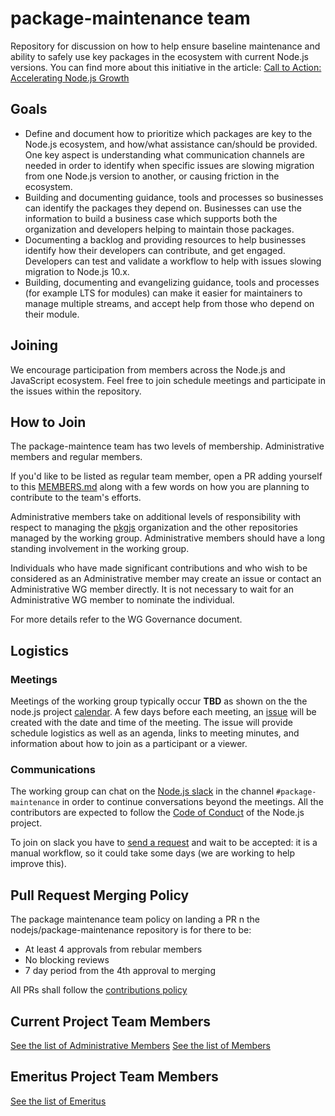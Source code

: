 # package-maintenance team

Repository for discussion on how to help ensure baseline
maintenance and ability to safely use key packages in the
ecosystem with current Node.js versions. You can find more
about this initiative in the article:
[Call to Action: Accelerating Node.js Growth](https://medium.com/@nodejs/call-to-action-accelerating-node-js-growth-e4862bee2919)

## Goals

* Define and document how to prioritize which packages are key to the
  Node.js ecosystem, and how/what assistance can/should be provided.
  One key aspect is understanding what communication
  channels are needed in order to identify when specific
  issues are slowing migration from one Node.js version to another,
  or causing friction in the ecosystem.
* Building and documenting guidance, tools and processes so
  businesses can identify the packages they depend on.
  Businesses can use the information to build a business
  case which supports both the organization and developers helping to
  maintain those packages.
* Documenting a backlog and providing resources to help
  businesses identify how their developers can contribute, and
  get engaged. Developers can test and validate a workflow to help
  with issues slowing migration to Node.js 10.x.
* Building, documenting and evangelizing guidance, tools and
  processes (for example LTS for modules)
  can make it easier for maintainers to manage multiple
  streams, and accept help from those who depend on their module.

## Joining

We encourage participation from members across the Node.js and JavaScript
ecosystem. Feel free to join schedule meetings and participate
in the issues within the repository.

## How to Join

The package-maintence team has two levels of membership. Administrative
members and regular members. 

If you'd like to be listed as regular team member, open a PR adding yourself
to this [MEMBERS.md](MEMBERS.md) along with a few words on how you are planning
to contribute to the team's efforts.

Administrative members take on additional levels of responsibility with
respect to managing the [pkgjs](https://github.com/pkgjs) organization
and the other repositories managed by the working group. Administrative
members should have a long standing involvement in the working group.

Individuals who have made significant contributions and who wish to be
considered as an Administrative member may create an issue or
contact an Administrative WG member directly. It is not necessary
to wait for an Administrative WG member to nominate the individual.

For more details refer to the WG Governance document.

## Logistics

### Meetings

Meetings of the working group typically occur **TBD** as shown on the
the node.js project [calendar](https://nodejs.org/calendar).
A few days before each meeting, an
[issue](https://github.com/nodejs/package-maintenance/issues)
will be created with the date and time of the meeting.
The issue will provide schedule logistics as well as
an agenda, links to meeting minutes, and
information about how to join as a participant or a viewer.

### Communications

The working group can chat on the [Node.js slack](https://node-js.slack.com/)
in the channel `#package-maintenance` in order to continue conversations beyond the meetings.
All the contributors are expected to follow the [Code of Conduct](https://github.com/nodejs/admin/blob/master/CODE_OF_CONDUCT.md)
of the Node.js project.

To join on slack you have to [send a request](http://www.nodeslackers.com/) and wait
to be accepted: it is a manual workflow, so it could take some days (we are working to help improve this).

## Pull Request Merging Policy

The package maintenance team policy on landing a PR n the nodejs/package-maintenance
repository is for there to be:
- At least 4 approvals from rebular members
- No blocking reviews
- 7 day period from the 4th approval to merging

All PRs shall follow the [contributions policy](CONTRIBUTING.md)

## Current Project Team Members

[See the list of Administrative Members](./ADMINISTRATIVE-MEMBERS.md)
[See the list of Members](./MEMBERS.md)

## Emeritus Project Team Members

[See the list of Emeritus](./EMERITUS.md)
